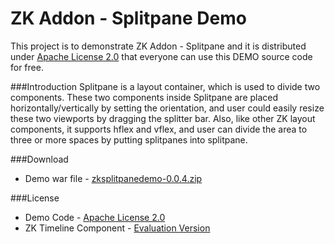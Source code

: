 ZK Addon - Splitpane Demo
===============
This project is to demonstrate ZK Addon - Splitpane and it is distributed under [Apache License 2.0](http://www.apache.org/licenses/LICENSE-2.0) that everyone can use this DEMO source code for free.

###Introduction
Splitpane is a layout container, which is used to divide two components. These two components inside Splitpane are placed horizontally/vertically by setting the orientation, and user could easily resize these two viewports by dragging the splitter bar. Also, like other ZK layout components, it supports hflex and vflex, and user can divide the area to three or more spaces by putting splitpanes into splitpane.

###Download
* Demo war file - [zksplitpanedemo-0.0.4.zip](https://github.com/zkoss-demo/zksplitpane-demo/releases/)

###License
* Demo Code - [Apache License 2.0](http://www.apache.org/licenses/LICENSE-2.0)
* ZK Timeline Component - [Evaluation Version](https://github.com/DevChu/ZKTimeline-Demo/blob/master/zkdoc/ZK_Timeline_Component_Evaluation_LICENSE)
